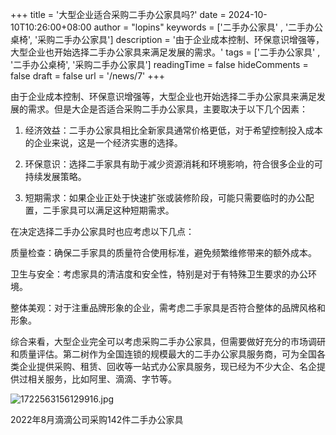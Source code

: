 +++
title = '大型企业适合采购二手办公家具吗?'
date = 2024-10-10T10:26:00+08:00
author = "lopins"
keywords = ['二手办公家具' , '二手办公桌椅', '采购二手办公家具']
description = '由于企业成本控制、环保意识增强等，大型企业也开始选择二手办公家具来满足发展的需求。'
tags = ['二手办公家具' , '二手办公桌椅', '采购二手办公家具']
readingTime = false
hideComments = false
draft = false
url = '/news/7'
+++

由于企业成本控制、环保意识增强等，大型企业也开始选择二手办公家具来满足发展的需求。但是大企是否适合采购二手办公家具，主要取决于以下几个因素：

1. 经济效益：二手办公家具相比全新家具通常价格更低，对于希望控制投入成本的企业来说，这是一个经济实惠的选择。

2. 环保意识：选择二手家具有助于减少资源消耗和环境影响，符合很多企业的可持续发展策略。

3. 短期需求：如果企业正处于快速扩张或装修阶段，可能只需要临时的办公配置，二手家具可以满足这种短期需求。

 

在决定选择二手办公家具时也应考虑以下几点：

质量检查：确保二手家具的质量符合使用标准，避免频繁维修带来的额外成本。

卫生与安全：考虑家具的清洁度和安全性，特别是对于有特殊卫生要求的办公环境。

整体美观：对于注重品牌形象的企业，需考虑二手家具是否符合整体的品牌风格和形象。

综合来看，大型企业完全可以考虑采购二手办公家具，但需要做好充分的市场调研和质量评估。第二树作为全国连锁的规模最大的二手办公家具服务商，可为全国各类企业提供采购、租赁、回收等一站式办公家具服务，现已经为不少大企、名企提供过相关服务，比如阿里、滴滴、字节等。

 

![1722563156129916.jpg](https://www.jdwy.cn/Upload/ueditor/image/20240802/1722563156129916.jpg)

2022年8月滴滴公司采购142件二手办公家具

 